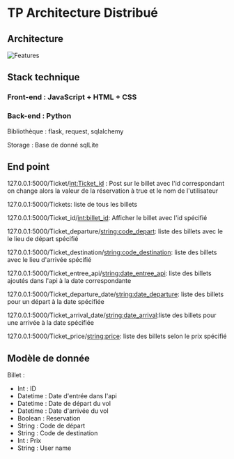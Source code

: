 # TP Architecture Distribué

## Architecture

![Features](IAD-PITO/static/schema_archi.png)

## Stack technique

### Front-end : JavaScript + HTML + CSS

### Back-end : Python

Bibliothèque : flask, request, sqlalchemy

Storage : Base de donné sqlLite

## End point

127.0.0.1:5000/Ticket/<int:Ticket_id> : Post sur le billet avec l'id correspondant on change alors la valeur de la réservation à true et le nom de l'utilisateur

127.0.0.1:5000/Tickets: liste de tous les billets

127.0.0.1:5000/Ticket_id/<int:billet_id>: Afficher le billet avec l'id spécifié

127.0.0.1:5000/Ticket_departure/<string:code_depart>: liste des billets avec le le lieu de départ spécifié

127.0.0.1:5000/Ticket_destination/<string:code_destination>: liste des billets avec le lieu d'arrivée spécifié

127.0.0.1:5000/Ticket_entree_api/<string:date_entree_api>: liste des billets ajoutés dans l'api à la date correspondante

127.0.0.1:5000/Ticket_departure_date/<string:date_departure>: liste des billets pour un départ à la date spécifiée

127.0.0.1:5000/Ticket_arrival_date/<string:date_arrival>:liste des billets pour une arrivée à la date spécifiée

127.0.0.1:5000/Ticket_price/<string:price>: liste des billets selon le prix spécifié

## Modèle de donnée

Billet :

- Int : ID
- Datetime : Date d'entrée dans l'api
- Datetime : Date de départ du vol
- Datetime : Date d'arrivée du vol
- Boolean : Reservation
- String : Code de départ 
- String : Code de destination
- Int : Prix
- String : User name
